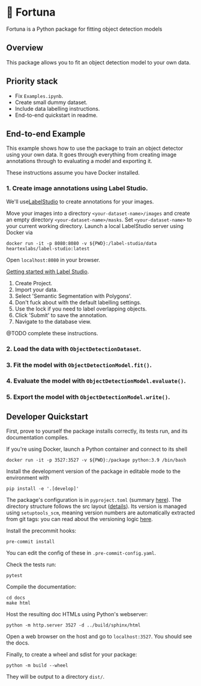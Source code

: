 # 🐊 Fortuna

Fortuna is a Python package for fitting object detection models

## Overview

This package allows you to fit an object detection model to your own data. 


## Priority stack

- Fix `Examples.ipynb`.
- Create small dummy dataset.
- Include data labelling instructions.
- End-to-end quickstart in readme.

## End-to-end Example

This example shows how to use the package to train an object detector using your own data. It goes through everything from creating image annotations through to evaluating a model and exporting it.

These instructions assume you have Docker installed.

### 1. Create image annotations using Label Studio.

We'll use[LabelStudio]() to create annotations for your images.

Move your images into a directory `<your-dataset-name>/images` and create an empty directory `<your-dataset-name>/masks`. Set `<your-dataset-name>` to your current working directory. Launch a local LabelStudio server using Docker via
```
docker run -it -p 8080:8080 -v ${PWD}:/label-studio/data heartexlabs/label-studio:latest
```
Open `localhost:8080` in your browser.

[Getting started with Label Studio](https://labelstud.io/blog/zero-to-one-getting-started-with-label-studio).

1. Create Project.
2. Import your data.
3. Select 'Semantic Segmentation with Polygons'.
4. Don't fuck about with the default labelling settings.
5. Use the lock if you need to label overlapping objects.
6. Click 'Submit' to save the annotation.
7. Navigate to the database view.

@TODO complete these instructions.


### 2. Load the data with `ObjectDetectionDataset`.



### 3. Fit the model with `ObjectDetectionModel.fit()`.



### 4. Evaluate the model with `ObjectDetectionModel.evaluate()`.



### 5. Export the model with `ObjectDetectionModel.write()`.



## Developer Quickstart

First, prove to yourself the package installs correctly, its tests run, and its documentation compiles.

If you're using Docker, launch a Python container and connect to its shell
```
docker run -it -p 3527:3527 -v ${PWD}:/package python:3.9 /bin/bash
```

Install the development version of the package in editable mode to the environment with
```
pip install -e '.[develop]'
```
The package's configuration is in `pyproject.toml` (summary [here](https://setuptools.pypa.io/en/latest/userguide/pyproject_config.html)). The directory structure follows the src layout ([details](https://setuptools.pypa.io/en/latest/userguide/package_discovery.html)). Its version is managed using `setuptools_scm`, meaning version numbers are automatically extracted from git tags: you can read about the versioning logic [here](https://pypi.org/project/setuptools-scm/).

Install the precommit hooks:
```
pre-commit install
```
You can edit the config of these in `.pre-commit-config.yaml`.

Check the tests run:
```
pytest
```
Compile the documentation:
```
cd docs
make html
```
Host the resulting doc HTMLs using Python's webserver:
```
python -m http.server 3527 -d ../build/sphinx/html
``` 
Open a web browser on the host and go to `localhost:3527`. You should see the docs.

Finally, to create a wheel and sdist for your package:
```
python -m build --wheel
```
They will be output to a directory `dist/`.

